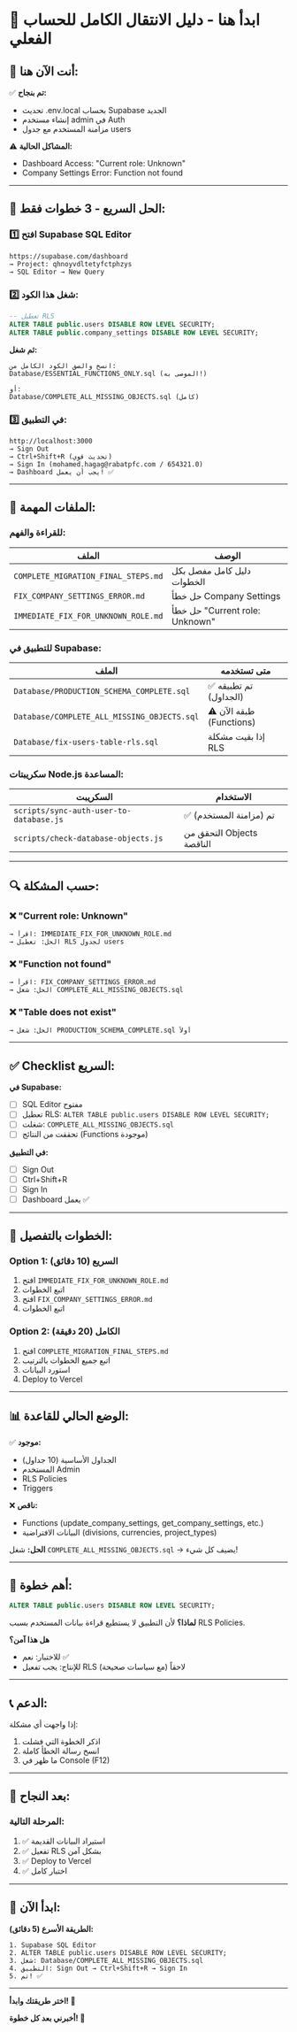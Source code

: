 # 🚀 **ابدأ هنا - دليل الانتقال الكامل للحساب الفعلي**

## **📍 أنت الآن هنا:**

✅ **تم بنجاح:**
- تحديث .env.local بحساب Supabase الجديد
- إنشاء مستخدم admin في Auth
- مزامنة المستخدم مع جدول users

⚠️ **المشاكل الحالية:**
- Dashboard Access: "Current role: Unknown"
- Company Settings Error: Function not found

---

## **🎯 الحل السريع - 3 خطوات فقط:**

### **1️⃣ افتح Supabase SQL Editor**
```
https://supabase.com/dashboard
→ Project: qhnoyvdltetyfctphzys
→ SQL Editor → New Query
```

### **2️⃣ شغل هذا الكود:**

```sql
-- تعطيل RLS
ALTER TABLE public.users DISABLE ROW LEVEL SECURITY;
ALTER TABLE public.company_settings DISABLE ROW LEVEL SECURITY;
```

**ثم شغل:**
```
انسخ والصق الكود الكامل من:
Database/ESSENTIAL_FUNCTIONS_ONLY.sql (الموصى به!)

أو:
Database/COMPLETE_ALL_MISSING_OBJECTS.sql (كامل)
```

### **3️⃣ في التطبيق:**
```
http://localhost:3000
→ Sign Out
→ Ctrl+Shift+R (تحديث قوي)
→ Sign In (mohamed.hagag@rabatpfc.com / 654321.0)
→ Dashboard يجب أن يعمل! ✅
```

---

## **📁 الملفات المهمة:**

### **للقراءة والفهم:**
| الملف | الوصف |
|-------|-------|
| `COMPLETE_MIGRATION_FINAL_STEPS.md` | دليل كامل مفصل بكل الخطوات |
| `FIX_COMPANY_SETTINGS_ERROR.md` | حل خطأ Company Settings |
| `IMMEDIATE_FIX_FOR_UNKNOWN_ROLE.md` | حل خطأ "Current role: Unknown" |

### **للتطبيق في Supabase:**
| الملف | متى تستخدمه |
|-------|-------------|
| `Database/PRODUCTION_SCHEMA_COMPLETE.sql` | ✅ تم تطبيقه (الجداول) |
| `Database/COMPLETE_ALL_MISSING_OBJECTS.sql` | ⚠️ طبقه الآن (Functions) |
| `Database/fix-users-table-rls.sql` | إذا بقيت مشكلة RLS |

### **سكريبتات Node.js المساعدة:**
| السكريبت | الاستخدام |
|----------|----------|
| `scripts/sync-auth-user-to-database.js` | ✅ تم (مزامنة المستخدم) |
| `scripts/check-database-objects.js` | التحقق من Objects الناقصة |

---

## **🔍 حسب المشكلة:**

### **❌ "Current role: Unknown"**
```
→ اقرأ: IMMEDIATE_FIX_FOR_UNKNOWN_ROLE.md
→ الحل: تعطيل RLS لجدول users
```

### **❌ "Function not found"**
```
→ اقرأ: FIX_COMPANY_SETTINGS_ERROR.md
→ الحل: شغل COMPLETE_ALL_MISSING_OBJECTS.sql
```

### **❌ "Table does not exist"**
```
→ الحل: شغل PRODUCTION_SCHEMA_COMPLETE.sql أولاً
```

---

## **✅ Checklist السريع:**

**في Supabase:**
- [ ] SQL Editor مفتوح
- [ ] تعطيل RLS: `ALTER TABLE public.users DISABLE ROW LEVEL SECURITY;`
- [ ] شغلت: `COMPLETE_ALL_MISSING_OBJECTS.sql`
- [ ] تحققت من النتائج (Functions موجودة)

**في التطبيق:**
- [ ] Sign Out
- [ ] Ctrl+Shift+R
- [ ] Sign In
- [ ] Dashboard يعمل ✅

---

## **🎯 الخطوات بالتفصيل:**

### **Option 1: السريع (10 دقائق)**
1. افتح `IMMEDIATE_FIX_FOR_UNKNOWN_ROLE.md`
2. اتبع الخطوات
3. افتح `FIX_COMPANY_SETTINGS_ERROR.md`
4. اتبع الخطوات

### **Option 2: الكامل (20 دقيقة)**
1. افتح `COMPLETE_MIGRATION_FINAL_STEPS.md`
2. اتبع جميع الخطوات بالترتيب
3. استورد البيانات
4. Deploy to Vercel

---

## **📊 الوضع الحالي للقاعدة:**

✅ **موجود:**
- الجداول الأساسية (10 جداول)
- المستخدم Admin
- RLS Policies
- Triggers

❌ **ناقص:**
- Functions (update_company_settings, get_company_settings, etc.)
- البيانات الافتراضية (divisions, currencies, project_types)

**الحل:** شغل `COMPLETE_ALL_MISSING_OBJECTS.sql` → يضيف كل شيء!

---

## **🚨 أهم خطوة:**

```sql
ALTER TABLE public.users DISABLE ROW LEVEL SECURITY;
```

**لماذا؟** 
لأن التطبيق لا يستطيع قراءة بيانات المستخدم بسبب RLS Policies.

**هل هذا آمن؟**
- للاختبار: نعم ✅
- للإنتاج: يجب تفعيل RLS لاحقاً (مع سياسات صحيحة)

---

## **📞 الدعم:**

إذا واجهت أي مشكلة:
1. اذكر الخطوة التي فشلت
2. انسخ رسالة الخطأ كاملة
3. ما ظهر في Console (F12)

---

## **🎉 بعد النجاح:**

### **المرحلة التالية:**
1. ✅ استيراد البيانات القديمة
2. ✅ تفعيل RLS بشكل آمن
3. ✅ Deploy to Vercel
4. ✅ اختبار كامل

---

## **🚀 ابدأ الآن:**

**الطريقة الأسرع (5 دقائق):**

```
1. Supabase SQL Editor
2. ALTER TABLE public.users DISABLE ROW LEVEL SECURITY;
3. شغل: Database/COMPLETE_ALL_MISSING_OBJECTS.sql
4. التطبيق: Sign Out → Ctrl+Shift+R → Sign In
5. تم! ✅
```

---

**اختر طريقتك وابدأ! 🚀**

**أخبرني بعد كل خطوة! 💪**

